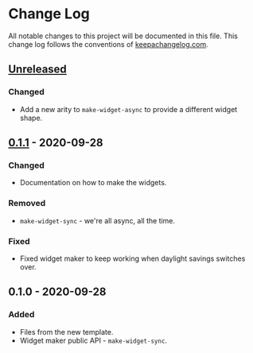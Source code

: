 # Change Log
All notable changes to this project will be documented in this file. This change log follows the conventions of [keepachangelog.com](http://keepachangelog.com/).

## [Unreleased]
### Changed
- Add a new arity to `make-widget-async` to provide a different widget shape.

## [0.1.1] - 2020-09-28
### Changed
- Documentation on how to make the widgets.

### Removed
- `make-widget-sync` - we're all async, all the time.

### Fixed
- Fixed widget maker to keep working when daylight savings switches over.

## 0.1.0 - 2020-09-28
### Added
- Files from the new template.
- Widget maker public API - `make-widget-sync`.

[Unreleased]: https://github.com/your-name/app/compare/0.1.1...HEAD
[0.1.1]: https://github.com/your-name/app/compare/0.1.0...0.1.1
